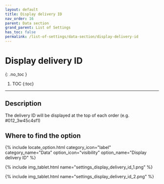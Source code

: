 ```yaml
---
layout: default
title: Display delivery ID
nav_order: 16
parent: Data section
grand_parent: List of Settings
has_toc: false
permalink: /list-of-settings/data-section/display-delivery-id
---
```


# Display delivery ID
{: .no_toc }

1. TOC
{:toc}

---

## Description
The delivery ID will be displayed at the top of each order (e.g. #012_3w45c4sf1)

## Where to find the option
{% include locate_option.html category_icon="label" category_name="Data" option_icon="visibility" option_name="Display delivery ID" %}

{% include img_tablet.html name="settings_display_delivery_id_1.png" %}

{% include img_tablet.html name="settings_display_delivery_id_2.png" %}
